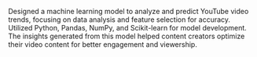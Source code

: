 Designed a machine learning model to analyze and predict YouTube video trends, focusing on data analysis and feature selection for accuracy. Utilized Python, Pandas, NumPy, and Scikit-learn for model development. The insights generated from this model helped content creators optimize their video content for better engagement and viewership.
